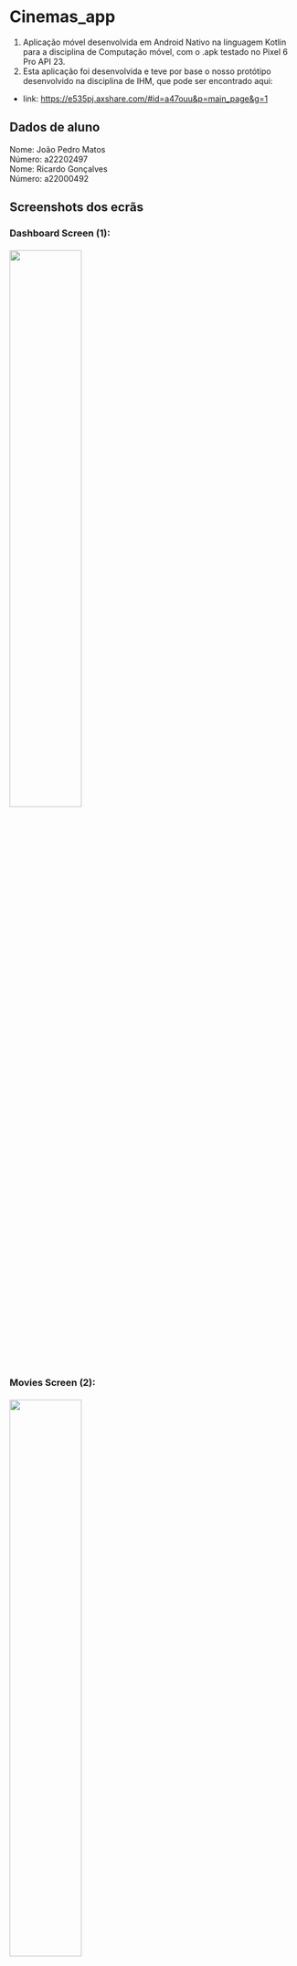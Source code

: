 # Cinemas_app
1. Aplicação móvel desenvolvida em Android Nativo na linguagem Kotlin para a disciplina de 
Computação móvel, com o .apk testado no Pixel 6 Pro API 23.
2. Esta aplicação foi desenvolvida e teve por base o nosso protótipo desenvolvido na disciplina de
IHM, que pode ser encontrado aqui:
 * link: https://e535pj.axshare.com/#id=a47ouu&p=main_page&g=1

## Dados de aluno

Nome: João Pedro Matos <br />
Número: a22202497<br />
Nome: Ricardo Gonçalves <br />
Número: a22000492<br />


## Screenshots dos ecrãs

### Dashboard Screen (1): <br> <br> <img src="images/Screenshot_dashboard.png" height="50%" width="50%">
### Movies Screen (2): <br> <br> <img src="images/Screenshot_movies.png" height="50%" width="50%">
### Movie Register Screen (1): <br> <br> <img src="images/Screenshot_register1.png" height="50%" width="50%">
### Movie Register Screen (2): <br> <br> <img src="images/Screenshot_register2.png" height="50%" width="50%">
### Movie Register Screen (3): <br> <br> <img src="images/Screenshot_register3.png" height="50%" width="50%">
### Details Screen (1): <br> <br> <img src="images/Screenshot_details_1.png" height="50%" width="50%">
### Details Screen (2): <br> <br> <img src="images/Screenshot_details_2.png" height="50%" width="50%">
### Details Screen (3): <br> <br> <img src="images/Screenshot_details3.png" height="50%" width="50%">
### Share (1): <br> <br> <img src="images/Screenshot_share1.png" height="50%" width="50%">
### Share (2): <br> <br> <img src="images/Screenshot_share2.png" height="50%" width="50%">
### Voice (1): <br> <br> <img src="images/Screenshot_voice.png" height="50%" width="50%">

## Nomes dos filmes em hardcoded (movies.json)
* The Shawshank Redemption
* The Godfather
* The Dark Knight
* Schindler's List
* The Lord of the Rings: The Return of the King

## Funcionalidades
### Table: <br> <br> <img src="images/table.png">

here is a table with the functionalities of the app


## Idiomas (Multi-language)
* Inglês (default)
<br> <br> <img src="images/Screenshot_register1.png" height="50%" width="50%">
* Português
<br> <br> <img src="images/Screenshot_language1.png" height="50%" width="50%">
* Espanhol
<br> <br> <img src="images/Screenshot_language2.png" height="50%" width="50%">


## Autoavaliação
Nota: 18 valores

## Classes de lógica de negócio

## Referências
 

 
